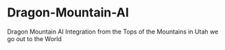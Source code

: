 # Dragon-Mountain-AI
Dragon Mountain AI Integration from the Tops of the Mountains in Utah we go out to the World
